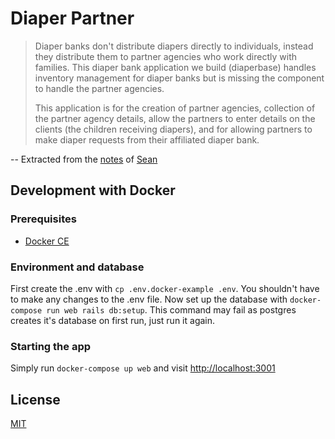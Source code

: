 # Diaper Partner

> Diaper banks don't distribute diapers directly to individuals, instead they distribute them to partner agencies who work directly with families. This diaper bank application we build (diaperbase) handles inventory management for diaper banks but is missing the component to handle the partner agencies.
>
> This application is for the creation of partner agencies, collection of the partner agency details, allow the partners to enter details on the clients (the children receiving diapers), and for allowing partners to make diaper requests from their affiliated diaper bank.

-- Extracted from the [notes](https://gist.github.com/seanmarcia/3fcd7f0155ce559a7c698061a1323f34) of [Sean](https://gist.github.com/seanmarcia)


## Development with Docker

### Prerequisites

- [Docker CE](https://store.docker.com/search?type=edition&offering=community)

### Environment and database

First create the .env with `cp .env.docker-example .env`. You shouldn't have to make any changes to the .env file. Now set up the database with `docker-compose run web rails db:setup`. This command may fail as postgres creates it's database on first run, just run it again.

### Starting the app

Simply run `docker-compose up web` and visit [http://localhost:3001](http://localhost:3001)

## License

[MIT](./LICENSE)